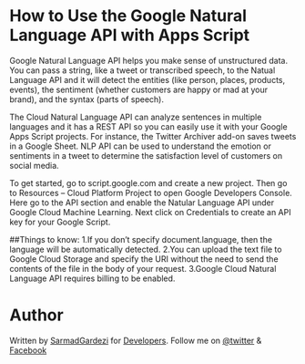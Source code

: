 # How to Use the Google Natural Language API with Apps Script

Google Natural Language API helps you make sense of unstructured data. You can pass a string, like a tweet or transcribed speech, to the Natual Language API and it will detect the entities (like person, places, products, events), the sentiment (whether customers are happy or mad at your brand), and the syntax (parts of speech).

The Cloud Natural Language API can analyze sentences in multiple languages and it has a REST API so you can easily use it with your Google Apps Script projects. For instance, the Twitter Archiver add-on saves tweets in a Google Sheet. NLP API can be used to understand the emotion or sentiments in a tweet to determine the satisfaction level of customers on social media.

To get started, go to script.google.com and create a new project. Then go to Resources – Cloud Platform Project to open Google Developers Console. Here go to the API section and enable the Natular Language API under Google Cloud Machine Learning. Next click on Credentials to create an API key for your Google Script.

##Things to know:
1.If you don’t specify document.language, then the language will be automatically detected.
2.You can upload the text file to Google Cloud Storage and specify the URI without the need to send the contents of the file in the body of your request.
3.Google Cloud Natural Language API requires billing to be enabled.

# Author
Written by [SarmadGardezi](http://sarmadgardezi.com) for [Developers](http://thedevelopers.pk). Follow me on [@twitter](https://twitter.com/@SarmadGardezi) & [Facebook](https://facebook.com/SarmadGardezi)
